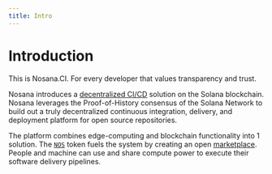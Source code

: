 ```yaml
---
title: Intro
---
```


# Introduction

This is Nosana.CI. For every developer that values transparency and trust.

Nosana introduces a [decentralized CI/CD](/platform/cicd) solution on the Solana
blockchain. Nosana leverages the Proof-of-History consensus of the Solana Network
to build out a truly decentralized continuous integration, delivery, and deployment
platform for open source repositories.

The platform combines edge-computing and blockchain functionality into 1 solution.
The [`NOS`](/project/tokenomics) token fuels the system by creating an open
[marketplace](/platform/market). People and machine can use and
share compute power to execute their software delivery pipelines.
